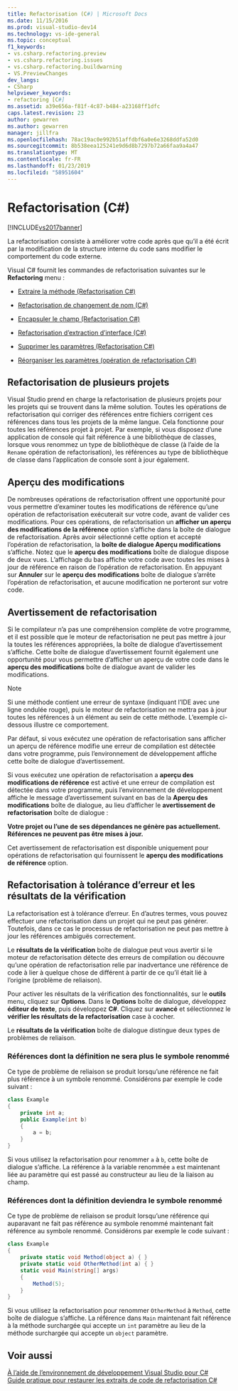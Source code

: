 ```yaml
---
title: Refactorisation (C#) | Microsoft Docs
ms.date: 11/15/2016
ms.prod: visual-studio-dev14
ms.technology: vs-ide-general
ms.topic: conceptual
f1_keywords:
- vs.csharp.refactoring.preview
- vs.csharp.refactoring.issues
- vs.csharp.refactoring.buildwarning
- VS.PreviewChanges
dev_langs:
- CSharp
helpviewer_keywords:
- refactoring [C#]
ms.assetid: a39e656a-f81f-4c87-b484-a23168ff1dfc
caps.latest.revision: 23
author: gewarren
ms.author: gewarren
manager: jillfra
ms.openlocfilehash: 78ac19ac0e992b51affdbf6a0e6e3268ddfa52d0
ms.sourcegitcommit: 8b538eea125241e9d6d8b7297b72a66faa9a4a47
ms.translationtype: MT
ms.contentlocale: fr-FR
ms.lasthandoff: 01/23/2019
ms.locfileid: "58951604"
---
```

# <a name="refactoring-c"></a>Refactorisation (C#)
[!INCLUDE[vs2017banner](../includes/vs2017banner.md)]

La refactorisation consiste à améliorer votre code après que qu’il a été écrit par la modification de la structure interne du code sans modifier le comportement du code externe.  
  
 Visual C# fournit les commandes de refactorisation suivantes sur le **Refactoring** menu :  
  
-   [Extraire la méthode (Refactorisation C#)](../csharp-ide/extract-method-refactoring-csharp.md)  
  
-   [Refactorisation de changement de nom (C#)](../csharp-ide/rename-refactoring-csharp.md)  
  
-   [Encapsuler le champ (Refactorisation C#)](../csharp-ide/encapsulate-field-refactoring-csharp.md)  
  
-   [Refactorisation d’extraction d’interface (C#)](../csharp-ide/extract-interface-refactoring-csharp.md)  
  
-   [Supprimer les paramètres (Refactorisation C#)](../csharp-ide/remove-parameters-refactoring-csharp.md)  
  
-   [Réorganiser les paramètres (opération de refactorisation C#)](../csharp-ide/reorder-parameters-refactoring-csharp.md)  
  
## <a name="multi-project-refactoring"></a>Refactorisation de plusieurs projets  
 Visual Studio prend en charge la refactorisation de plusieurs projets pour les projets qui se trouvent dans la même solution. Toutes les opérations de refactorisation qui corriger des références entre fichiers corrigent ces références dans tous les projets de la même langue. Cela fonctionne pour toutes les références projet à projet. Par exemple, si vous disposez d’une application de console qui fait référence à une bibliothèque de classes, lorsque vous renommez un type de bibliothèque de classe (à l’aide de la `Rename` opération de refactorisation), les références au type de bibliothèque de classe dans l’application de console sont à jour également.  
  
## <a name="changes-preview"></a>Aperçu des modifications  
 De nombreuses opérations de refactorisation offrent une opportunité pour vous permettre d’examiner toutes les modifications de référence qu’une opération de refactorisation exécuterait sur votre code, avant de valider ces modifications. Pour ces opérations, de refactorisation un **afficher un aperçu des modifications de la référence** option s’affiche dans la boîte de dialogue de refactorisation. Après avoir sélectionné cette option et accepté l’opération de refactorisation, la **boîte de dialogue Aperçu modifications** s’affiche. Notez que le **aperçu des modifications** boîte de dialogue dispose de deux vues. L’affichage du bas affiche votre code avec toutes les mises à jour de référence en raison de l’opération de refactorisation. En appuyant sur **Annuler** sur le **aperçu des modifications** boîte de dialogue s’arrête l’opération de refactorisation, et aucune modification ne porteront sur votre code.  
  
## <a name="refactoring-warnings"></a>Avertissement de refactorisation  
 Si le compilateur n’a pas une compréhension complète de votre programme, et il est possible que le moteur de refactorisation ne peut pas mettre à jour la toutes les références appropriées, la boîte de dialogue d’avertissement s’affiche. Cette boîte de dialogue d’avertissement fournit également une opportunité pour vous permettre d’afficher un aperçu de votre code dans le **aperçu des modifications** boîte de dialogue avant de valider les modifications.  
  
> [!NOTE]
>  Si une méthode contient une erreur de syntaxe (indiquant l’IDE avec une ligne ondulée rouge), puis le moteur de refactorisation ne mettra pas à jour toutes les références à un élément au sein de cette méthode. L’exemple ci-dessous illustre ce comportement.  
  
 Par défaut, si vous exécutez une opération de refactorisation sans afficher un aperçu de référence modifie une erreur de compilation est détectée dans votre programme, puis l’environnement de développement affiche cette boîte de dialogue d’avertissement.  
  
 Si vous exécutez une opération de refactorisation a **aperçu des modifications de référence** est activé et une erreur de compilation est détectée dans votre programme, puis l’environnement de développement affiche le message d’avertissement suivant en bas de la **Aperçu des modifications** boîte de dialogue, au lieu d’afficher le **avertissement de refactorisation** boîte de dialogue :  
  
 **Votre projet ou l’une de ses dépendances ne génère pas actuellement. Références ne peuvent pas être mises à jour.**  
  
 Cet avertissement de refactorisation est disponible uniquement pour opérations de refactorisation qui fournissent le **aperçu des modifications de référence** option.  
  
## <a name="error-tolerant-refactoring-and-verification-results"></a>Refactorisation à tolérance d’erreur et les résultats de la vérification  
 La refactorisation est à tolérance d’erreur. En d’autres termes, vous pouvez effectuer une refactorisation dans un projet qui ne peut pas générer. Toutefois, dans ce cas le processus de refactorisation ne peut pas mettre à jour les références ambiguës correctement.  
  
 Le **résultats de la vérification** boîte de dialogue peut vous avertir si le moteur de refactorisation détecte des erreurs de compilation ou découvre qu’une opération de refactorisation relie par inadvertance une référence de code à lier à quelque chose de différent à partir de ce qu’il était lié à l’origine (problème de reliaison).  
  
 Pour activer les résultats de la vérification des fonctionnalités, sur le **outils** menu, cliquez sur **Options**. Dans le **Options** boîte de dialogue, développez **éditeur de texte**, puis développez **C#**. Cliquez sur **avancé** et sélectionnez le **vérifier les résultats de la refactorisation** case à cocher.  
  
 Le **résultats de la vérification** boîte de dialogue distingue deux types de problèmes de reliaison.  
  
### <a name="references-whose-definition-will-no-longer-be-the-renamed-symbol"></a>Références dont la définition ne sera plus le symbole renommé  
 Ce type de problème de reliaison se produit lorsqu’une référence ne fait plus référence à un symbole renommé. Considérons par exemple le code suivant :  
  
```csharp  
class Example  
{  
    private int a;  
    public Example(int b)  
    {  
        a = b;  
    }  
}  
```  
  
 Si vous utilisez la refactorisation pour renommer `a` à `b`, cette boîte de dialogue s’affiche. La référence à la variable renommée `a` est maintenant liée au paramètre qui est passé au constructeur au lieu de la liaison au champ.  
  
### <a name="references-whose-definition-will-now-become-the-renamed-symbol"></a>Références dont la définition deviendra le symbole renommé  
 Ce type de problème de reliaison se produit lorsqu’une référence qui auparavant ne fait pas référence au symbole renommé maintenant fait référence au symbole renommé. Considérons par exemple le code suivant :  
  
```csharp  
class Example  
{  
    private static void Method(object a) { }  
    private static void OtherMethod(int a) { }  
    static void Main(string[] args)  
    {  
        Method(5);  
    }  
}  
```  
  
 Si vous utilisez la refactorisation pour renommer `OtherMethod` à `Method`, cette boîte de dialogue s’affiche. La référence dans `Main` maintenant fait référence à la méthode surchargée qui accepte un `int` paramètre au lieu de la méthode surchargée qui accepte un `object` paramètre.  
  
## <a name="see-also"></a>Voir aussi  
 [À l’aide de l’environnement de développement Visual Studio pour C#](../csharp-ide/using-the-visual-studio-development-environment-for-csharp.md)   
 [Guide pratique pour restaurer les extraits de code de refactorisation C#](../ide/how-to-restore-csharp-refactoring-snippets.md)
